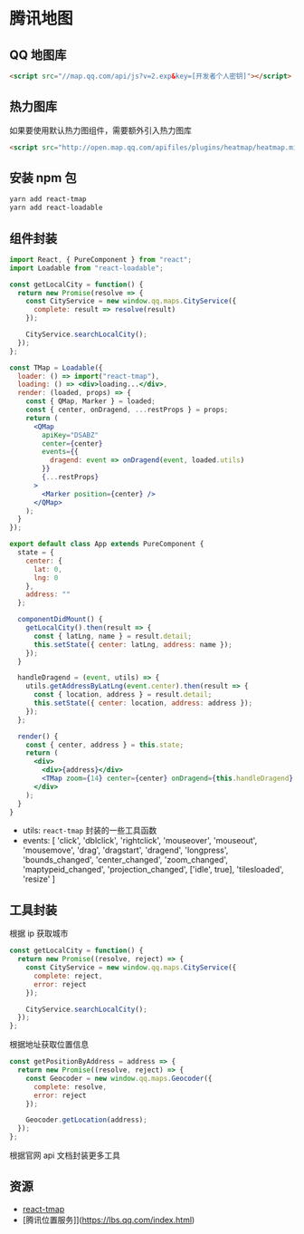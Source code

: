 # 腾讯地图

## QQ 地图库

```html
<script src="//map.qq.com/api/js?v=2.exp&key=[开发者个人密钥]"></script>
```

## 热力图库

如果要使用默认热力图组件，需要额外引入热力图库

```html
<script src="http://open.map.qq.com/apifiles/plugins/heatmap/heatmap.min.js"></script>
```

## 安装 npm 包

```bash
yarn add react-tmap
yarn add react-loadable
```

## 组件封装

```jsx
import React, { PureComponent } from "react";
import Loadable from "react-loadable";

const getLocalCity = function() {
  return new Promise(resolve => {
    const CityService = new window.qq.maps.CityService({
      complete: result => resolve(result)
    });

    CityService.searchLocalCity();
  });
};

const TMap = Loadable({
  loader: () => import("react-tmap"),
  loading: () => <div>loading...</div>,
  render: (loaded, props) => {
    const { QMap, Marker } = loaded;
    const { center, onDragend, ...restProps } = props;
    return (
      <QMap
        apiKey="DSABZ"
        center={center}
        events={{
          dragend: event => onDragend(event, loaded.utils)
        }}
        {...restProps}
      >
        <Marker position={center} />
      </QMap>
    );
  }
});

export default class App extends PureComponent {
  state = {
    center: {
      lat: 0,
      lng: 0
    },
    address: ""
  };

  componentDidMount() {
    getLocalCity().then(result => {
      const { latLng, name } = result.detail;
      this.setState({ center: latLng, address: name });
    });
  }

  handleDragend = (event, utils) => {
    utils.getAddressByLatLng(event.center).then(result => {
      const { location, address } = result.detail;
      this.setState({ center: location, address: address });
    });
  };

  render() {
    const { center, address } = this.state;
    return (
      <div>
        <div>{address}</div>
        <TMap zoom={14} center={center} onDragend={this.handleDragend} />
      </div>
    );
  }
}
```

- utils: `react-tmap` 封装的一些工具函数
- events: [
  'click',
  'dblclick',
  'rightclick',
  'mouseover',
  'mouseout',
  'mousemove',
  'drag',
  'dragstart',
  'dragend',
  'longpress',
  'bounds_changed',
  'center_changed',
  'zoom_changed',
  'maptypeid_changed',
  'projection_changed',
  ['idle', true],
  'tilesloaded',
  'resize'
  ]

## 工具封装

根据 ip 获取城市

```js
const getLocalCity = function() {
  return new Promise((resolve, reject) => {
    const CityService = new window.qq.maps.CityService({
      complete: reject,
      error: reject
    });

    CityService.searchLocalCity();
  });
};
```

根据地址获取位置信息

```js
const getPositionByAddress = address => {
  return new Promise((resolve, reject) => {
    const Geocoder = new window.qq.maps.Geocoder({
      complete: resolve,
      error: reject
    });

    Geocoder.getLocation(address);
  });
};
```

根据官网 api 文档封装更多工具

## 资源

- [react-tmap](https://github.com/lichenbuliren/react-tmap)
- [腾讯位置服务]](https://lbs.qq.com/index.html)
